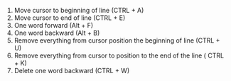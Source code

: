 1. Move cursor to beginning of line (CTRL + A)
2. Move cursor to end of line (CTRL + E)
3. One word forward (Alt + F)
4. One word backward (Alt + B)
5. Remove everything from cursor position the beginning of line (CTRL + U)
6. Remove everything from cursor to position to the end of the line ( CTRL + K)
7. Delete one word backward (CTRL + W)